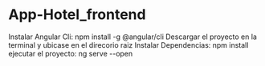 # App-Hotel_frontend
Instalar Angular Cli: npm install -g @angular/cli
Descargar el proyecto en la terminal y ubicase en el direcorio raiz
Instalar Dependencias: npm install
ejecutar el proyecto: ng serve --open

